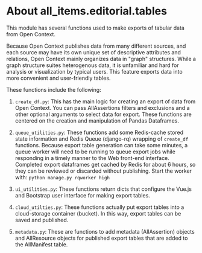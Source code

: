# About all_items.editorial.tables

This module has several functions used to make exports of tabular data
from Open Context.

Because Open Context publishes data from many different sources,
and each source may have its own unique set of descriptive attributes
and relations, Open Context mainly organizes data in "graph" structures.
While a graph structure suites heterogenous data, it is unfamiliar and
hard for analysis or visualization by typical users. This feature exports
data into more convenient and user-friendly tables.

These functions include the following:

1. `create_df.py`: This has the main logic for creating an export of
   data from Open Context. You can pass AllAssertions filters and exclusions
   and a other optional arguments to select data for export. These
   functions are centered on the creation and manipulation of Pandas
   Dataframes.

2. `queue_utilities.py`: These functions add some Redis-cache stored state
   information and Redis Queue (django-rq) wrapping of `create_df` functions.
   Because export table generation can take some minutes, a queue worker
   will need to be running to queue export jobs while responding in a timely
   manner to the Web front-end interface. Completed export dataframes get
   cached by Redis for about 6 hours, so they can be reviewed or discarded
   without publishing. Start the worker with:
   `python manage.py rqworker high`

3. `ui_utilities.py`: These functions return dicts that configure the Vue.js and
    Bootstrap user interface for making export tables.

4. `cloud_utilties.py`: These functions actually put export tables into 
   a cloud-storage container (bucket). In this way, export tables can be
   saved and published.

5. `metadata.py`: These are functions to add metadata (AllAssertion)
   objects and AllResource objects for published export tables that are 
   added to the AllManifest table.
